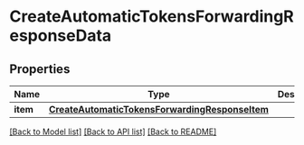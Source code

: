 # CreateAutomaticTokensForwardingResponseData


## Properties
Name | Type | Description | Notes
------------ | ------------- | ------------- | -------------
**item** | [**CreateAutomaticTokensForwardingResponseItem**](CreateAutomaticTokensForwardingResponseItem.md) |  | 

[[Back to Model list]](../README.md#documentation-for-models) [[Back to API list]](../README.md#documentation-for-api-endpoints) [[Back to README]](../README.md)


